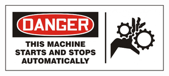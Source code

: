 ![Warning sign with ideogram of a hand being caught between 2 gears. Text reads: This machine starts and stops automatically](profile/autostarting.jpeg)
